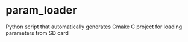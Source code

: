 # param_loader
Python script that automatically generates Cmake C project for loading parameters from SD card
